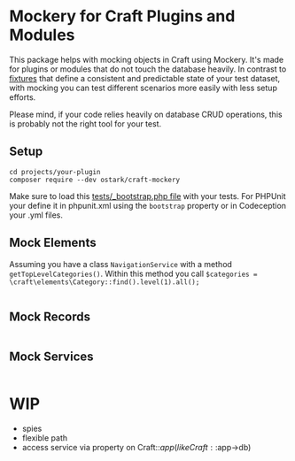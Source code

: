 # Mockery for Craft Plugins and Modules

This package helps with mocking objects in Craft using Mockery.
It's made for plugins or modules that do not touch the database heavily. In contrast to [fixtures](https://craftcms.com/docs/3.x/testing/testing-craft/fixtures.html) that define a consistent and predictable state of your test dataset, with mocking you can test different scenarios more easily with less setup efforts.

Please mind, if your code relies heavily on database CRUD operations, this is probably not the right tool for your test.

## Setup 

```
cd projects/your-plugin
composer require --dev ostark/craft-mockery
```

Make sure to load this [tests/_bootstrap.php file](_bootstrap.example.php) with your tests. For PHPUnit your define it in phpunit.xml using the `bootstrap` property or in Codeception your .yml files.

## Mock Elements

Assuming you have a class `NavigationService` with a method `getTopLevelCategories()`. Within this method you call
`$categories = \craft\elements\Category::find().level(1).all();` 

```
```


## Mock Records

```
```

## Mock Services  

```
```


# WIP 

* spies
* flexible path
* access service via property on Craft::$app (like Craft::$app->db)
